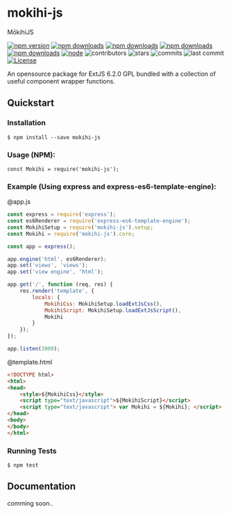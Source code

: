 # mokihi-js
MōkihiJS

[![npm version](https://badgen.net/npm/v/mokihi-js)](https://www.npmjs.com/package/mokihi-js)
[![npm downloads](https://badgen.net/npm/dw/mokihi-js)](https://www.npmjs.com/package/mokihi-js)
[![npm downloads](https://badgen.net/npm/dm/mokihi-js)](https://www.npmjs.com/package/mokihi-js)
[![npm downloads](https://badgen.net/npm/dy/mokihi-js)](https://www.npmjs.com/package/mokihi-js)
[![npm downloads](https://badgen.net/npm/dt/mokihi-js)](https://www.npmjs.com/package/mokihi-js)
[![node](https://badgen.net/npm/node/mokihi-js)](https://www.npmjs.com/package/mokihi-js)
![contributors](https://badgen.net/github/contributors/pupupulp/mokihi-js)
![stars](https://badgen.net/github/stars/pupupulp/mokihi-js)
![commits](https://badgen.net/github/commits/pupupulp/mokihi-js)
![last commit](https://badgen.net/github/last-commit/pupupulp/mokihi-js)
[![License](https://badgen.net/github/license/pupupulp/mokihi-js)](https://github.com/pupupulp/mokihi-js/blob/master/LICENSE)

An opensource package for ExtJS 6.2.0 GPL bundled with a collection of useful component wrapper functions.

## Quickstart

### Installation

```
$ npm install --save mokihi-js
```

### Usage (NPM):

`const Mokihi = require('mokihi-js');`

### Example (Using express and express-es6-template-engine):

@app.js

```javascript
const express = require('express');
const es6Renderer = require('express-es6-template-engine');
const MokihiSetup = require('mokihi-js').setup;
const Mokihi = require('mokihi-js').core;

const app = express();

app.engine('html', es6Renderer);
app.set('views', 'views');
app.set('view engine', 'html');

app.get('/', function (req, res) {
    res.render('template', {
        locals: {
            MokihiCss: MokihiSetup.loadExtJsCss(),
            MokihiScript: MokihiSetup.loadExtJsScript(),
            Mokihi
        }
    });
});

app.listen(3000);
```

@template.html

```html
<!DOCTYPE html>
<html>
<head>
    <style>${MokihiCss}</style>
    <script type="text/javascript">${MokihiScript}</script>
    <script type="text/javascript"> var Mokihi = ${Mokihi}; </script>
</head>
<body>
</body>
</html>
```

### Running Tests

`$ npm test`

## Documentation

comming soon..